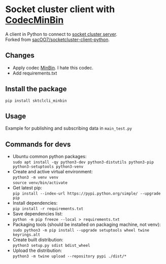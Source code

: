 # Socket cluster client with [CodecMinBin](https://github.com/SocketCluster/sc-codec-min-bin)

A client in Python to connect to [socket cluster server](https://github.com/SocketCluster/socketcluster).  
Forked from [sacOO7/socketcluster-client-python](https://github.com/sacOO7/socketcluster-client-python).

## Changes

* Apply codec [MinBin](https://github.com/SocketCluster/sc-codec-min-bin). I hate this codec.
* Add requirements.txt

## Install the package

`pip install sktclcli_minbin`

## Usage

Example for publishing and subscribing data in `main_test.py`

## Commands for devs

* Ubuntu common python packages:  
````sudo apt install -qy python3-dev python3-distutils python3-pip python3-setuptools python3-venv````
* Create and active virtual environment:    
`python3 -m venv venv`  
`source venv/bin/activate`
* Get latest pip:  
`pip install --index-url https://pypi.python.org/simple/ --upgrade pip`
* Install dependencies:  
`pip install -r requirements.txt`
* Save dependencies list:  
`python -m pip freeze --local > requirements.txt`
* Packaging tools (should be installed on packaging machine, not venv):  
````sudo python3 -m pip install --upgrade setuptools wheel twine keyrings.alt````  
* Create built distribution:  
````python3 setup.py sdist bdist_wheel````  
* Upload the distribution:  
````python3 -m twine upload --repository pypi ./dist/*````